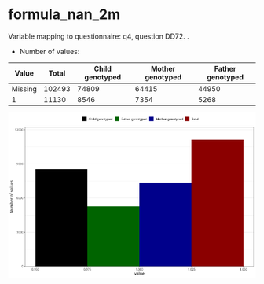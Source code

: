 # formula_nan_2m
Variable mapping to questionnaire: q4, question DD72.
.
- Number of values:

| Value | Total | Child genotyped | Mother genotyped | Father genotyped |
| ----- | ----- | --------------- | ---------------- | ---------------- |
| Missing | 102493 | 74809 | 64415 | 44950 |
| 1 | 11130 | 8546 | 7354 |5268 |



![](formula_nan_2m_n.png)




